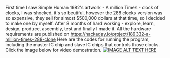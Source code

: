 First time I saw Simple Human 1982's artwork - A million Times - clock of clocks, I was shocked, it's so beutiful, however the 288 clocks version was so expensive, they sell for almost $500,000 dollars at that time, so I decided to make one by myself.
After 8 months of hard working - explore, learn, design, produce, aseembly, test and finally I made it. All the hardware requirements are published on https://hackaday.io/project/189332-a-million-times-288-clone
Here are the codes for running the program, including the master IC chip and slave IC chips that controls those clocks. Click the image below for video demostration.
[![IMAGE ALT TEXT HERE](https://img.youtube.com/vi/E2NPL-f34fc/sddefault.jpg)](https://www.youtube.com/watch?v=E2NPL-f34fc)
